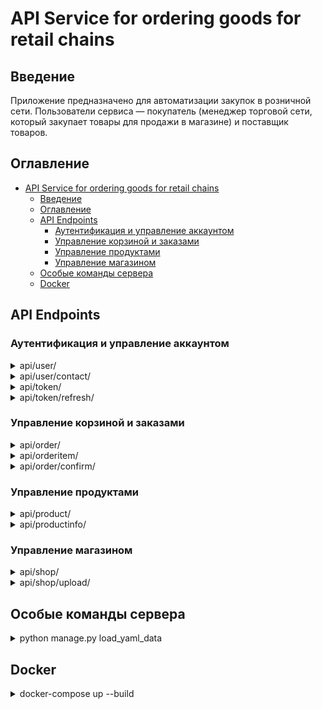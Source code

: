 # API Service for ordering goods for retail chains

## Введение
Приложение предназначено для автоматизации закупок в розничной сети. Пользователи сервиса — покупатель (менеджер торговой сети, который закупает товары для продажи в магазине) и поставщик товаров.

## Оглавление
- [API Service for ordering goods for retail chains](#api-service-for-ordering-goods-for-retail-chains)
  - [Введение](#введение)
  - [Оглавление](#оглавление)
  - [API Endpoints](#api-endpoints)
    - [Аутентификация и управление аккаунтом](#аутентификация-и-управление-аккаунтом)
    - [Управление корзиной и заказами](#управление-корзиной-и-заказами)
    - [Управление продуктами](#управление-продуктами)
    - [Управление магазином](#управление-магазином)
  - [Особые команды сервера](#особые-команды-сервера)
  - [Docker](#docker)


## API Endpoints

### Аутентификация и управление аккаунтом

<details>
<summary> api/user/</summary>
  <details>
  <summary>[GET] api/user/(id) - Просмотр профиля</summary>
  Скрытый текст
  </details>
  <details>
  <summary>[POST] api/user/ - Регистрация нового пользователя</summary>
  Скрытый текст
  </details>
  <details>
  <summary>[PATCH] api/user/(id) - Обновление учетных данных </summary>
  Скрытый текст
  </details>
  <details>
  <summary> [DELETE] api/user/(id) - Удаление учетной записи </summary>
  </details>
</details>

<details>
<summary>api/user/contact/</summary>
  <details>
  <summary>[GET] api/user/contact/(id) - Посмотреть контактную информацию</summary>
  TEXT
  </details>
  <details>
  <summary>[PATCH] api/user/contact/(id) - Обновить контактную информацию</summary>
  TEXT
  </details>

</details>

<details>
<summary>api/token/</summary>
  <details>
  <summary>[POST] api/token/ -Получить токены </summary>
  TEXT
  </details>
</details>

<details>
<summary>api/token/refresh/</summary>
  <details>
  <summary>[POST] api/token/refresh/ - Обновить токен</summary>
  TEXT
  </details>
</details>

### Управление корзиной и заказами

<details>
<summary>api/order/</summary>
  <details>
  <summary>[GET] api/order/ - Посмотреть заказы</summary>
  TEXT
  </details>
</details>

<details>
<summary>api/orderitem/</summary>
  <details>
  <summary>[GET] api/orderitem/ - Посмотреть предметы заказов</summary>
  TEXT
  </details>
  <details>
  <summary>[POST] api/orderitem/ - Добавить предмет в корзину</summary>
  TEXT
  </details>
  <details>
  <summary>[PATCH] api/orderitem/ - Обновить предмет заказа</summary>
  TEXT
  </details>
  <details>
  <summary>[DELETE] api/orderitem/ - Удалить предмет из корзины</summary>
  TEXT
  </details>
</details>

<details>
<summary>api/order/confirm/</summary>
 
  <details>
  <summary>[POST] api/order/confirm/ - Подтвердить заказ</summary>
  TEXT
  </details>

</details>

### Управление продуктами
<details>
<summary>api/product/</summary>
  <details>
  <summary>[GET] api/product/ - Получить список продуктов</summary>
  TEXT
  </details>
  <details>
  <summary>[POST] api/product/ - Добавить продукт</summary>
  TEXT
  </details>
  <details>
  <summary>[PATCH] api/product/(id) - Изменить продукт</summary>
  TEXT
  </details>
  <details>
  <summary>[DELETE] api/product/(id) - удалить продукт</summary>
  TEXT
  </details>
</details>

<details>
<summary>api/productinfo/</summary>
  <details>
  <summary>[GET] api/productinfo/(id) - Получить информацию о продукте </summary>
  TEXT
  </details>
  <details>
  <summary>[PATCH] api/productinfo/(id) - Изменить информацию о проекте</summary>
  TEXT
  </details>
</details>

### Управление магазином

<details>
<summary>api/shop/</summary>
  <details>
  <summary>[GET] api/shop/ - Получить список магазинов</summary>
  TEXT
  </details>
  <details>
  <summary>[PATCH] api/shop/ - Обновить информацию о магазине</summary>
  TEXT
  </details>
</details>

<details>
<summary>api/shop/upload/</summary>

<details>
<summary>[POST] /shop/upload/     - Загрузить файл на сервер</summary>  

- Authorization: Bearer

- Content-Type: multipart/form-data

- Content-Disposition: attachment; filename=shop.yaml
</details>

</details>


## Особые команды сервера

<details>
<summary>python manage.py load_yaml_data</summary>

Команда предназначена для загрузки yaml файла в базу данных.

флаги:

 -p, --path указывает путь к файлу, по умолчанию ищет файлы .yaml в коренной директории.

 -u, --user назначает пользователя владельцем магазина из файла

</details>

## Docker
<details>
<summary> docker-compose up --build </summary>
</details>